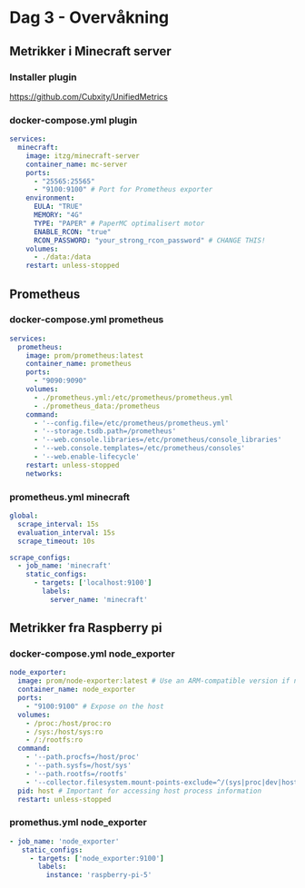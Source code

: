 # Dag 3 - Overvåkning

## Metrikker i Minecraft server

### Installer plugin

https://github.com/Cubxity/UnifiedMetrics

### docker-compose.yml plugin

```yaml
services:
  minecraft:
    image: itzg/minecraft-server
    container_name: mc-server
    ports:
      - "25565:25565"
      - "9100:9100" # Port for Prometheus exporter
    environment:
      EULA: "TRUE"
      MEMORY: "4G"
      TYPE: "PAPER" # PaperMC optimalisert motor
      ENABLE_RCON: "true"
      RCON_PASSWORD: "your_strong_rcon_password" # CHANGE THIS!
    volumes:
      - ./data:/data
    restart: unless-stopped
```

## Prometheus

### docker-compose.yml prometheus

```yaml
services:
  prometheus:
    image: prom/prometheus:latest
    container_name: prometheus
    ports:
      - "9090:9090"
    volumes:
      - ./prometheus.yml:/etc/prometheus/prometheus.yml
      - ./prometheus_data:/prometheus
    command:
      - '--config.file=/etc/prometheus/prometheus.yml'
      - '--storage.tsdb.path=/prometheus'
      - '--web.console.libraries=/etc/prometheus/console_libraries'
      - '--web.console.templates=/etc/prometheus/consoles'
      - '--web.enable-lifecycle'
    restart: unless-stopped
    networks:
```

### prometheus.yml minecraft

```yaml
global:
  scrape_interval: 15s
  evaluation_interval: 15s
  scrape_timeout: 10s

scrape_configs:
  - job_name: 'minecraft'
    static_configs:
      - targets: ['localhost:9100']
        labels:
          server_name: 'minecraft'
```

## Metrikker fra Raspberry pi

### docker-compose.yml node_exporter

```yaml
node_exporter:
  image: prom/node-exporter:latest # Use an ARM-compatible version if needed, though 'latest' often works
  container_name: node_exporter
  ports:
    - "9100:9100" # Expose on the host
  volumes:
    - /proc:/host/proc:ro
    - /sys:/host/sys:ro
    - /:/rootfs:ro
  command:
    - '--path.procfs=/host/proc'
    - '--path.sysfs=/host/sys'
    - '--path.rootfs=/rootfs'
    - '--collector.filesystem.mount-points-exclude=^/(sys|proc|dev|host|etc)($$|/)'
  pid: host # Important for accessing host process information
  restart: unless-stopped
```

### promethus.yml node_exporter

```yaml
- job_name: 'node_exporter'
   static_configs:
     - targets: ['node_exporter:9100']
       labels:
         instance: 'raspberry-pi-5'
```
